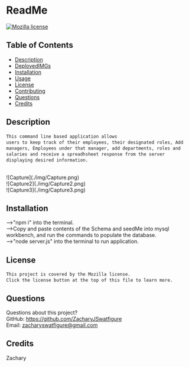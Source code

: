 # ReadMe
  [![Mozilla license](https://img.shields.io/badge/license-Mozilla-blue.svg)](https://www.mozilla.org/en-US/MPL/2.0/)
  ## Table of Contents
  - [Description](#description)
  - [DeployedIMGs](#DeployedIMGS)
  - [Installation](#installation)
  - [Usage](#usage)
  - [License](#license)
  - [Contributing](#contributing)
  - [Questions](#questions)
  - [Credits](#credits)
  ## Description
    This command line based application allows 
    users to keep track of their employees, their designated roles, Add managers, Employees under that manager, add departments, roles and salaries and receive a spreadhsheet response from the server displaying desired information.
  <br />
  ![Capture](./img/Capture.png)
  <br />
  ![Capture2](./img/Capture2.png)
  <br />
  ![Capture3](./img/Capture3.png)
  <br/>

  ## Installation
  -->"npm i" into the terminal. <br/>
  -->Copy and paste contents of the Schema and seedMe into mysql workbench, and run the commands to populate the database.<br/>
  -->"node server.js" into the terminal to run application.
  ## License
    This project is covered by the Mozilla license. 
    Click the license button at the top of this file to learn more.
  ## Questions
  Questions about this project? <br/>
  GitHub: https://github.com/ZacharyJSwatfigure <br/>
  Email: zacharyswatfigure@gmail.com 
  ## Credits
  Zachary